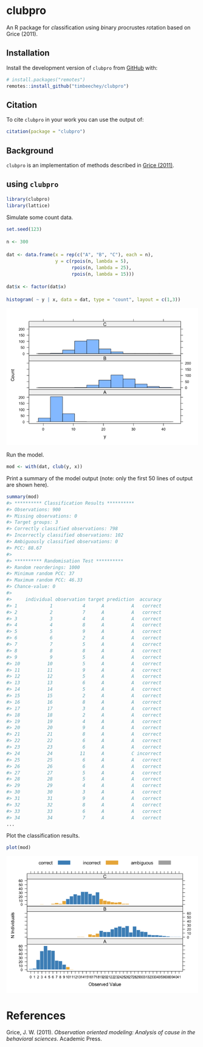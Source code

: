 
<!-- README.md is generated from README.Rmd. Please edit that file -->

# clubpro

An R package for *cl*assification *u*sing *b*inary *p*rocrustes
*ro*tation based on Grice (2011).

## Installation

Install the development version of `clubpro` from
[GitHub](https://github.com/timbeechey/clubpro) with:

``` r
# install.packages("remotes")
remotes::install_github("timbeechey/clubpro")
```

## Citation

To cite `clubpro` in your work you can use the output of:

``` r
citation(package = "clubpro")
```

## Background

`clubpro` is an implementation of methods described in [Grice
(2011)](https://psycnet.apa.org/record/2011-14580-000).

## using `clubpro`

``` r
library(clubpro)
library(lattice)
```

Simulate some count data.

``` r
set.seed(123)

n <- 300

dat <- data.frame(x = rep(c("A", "B", "C"), each = n),
                  y = c(rpois(n, lambda = 5),
                        rpois(n, lambda = 25),
                        rpois(n, lambda = 15)))

dat$x <- factor(dat$x)

histogram( ~ y | x, data = dat, type = "count", layout = c(1,3))
```

![](man/figures/README-simulate_data-1.png)<!-- -->

Run the model.

``` r
mod <- with(dat, club(y, x))
```

Print a summary of the model output (note: only the first 50 lines of
output are shown here).

``` r
summary(mod)
#> ********** Classification Results **********
#> Observations: 900 
#> Missing observations: 0 
#> Target groups: 3 
#> Correctly classified observations: 798 
#> Incorrectly classified observations: 102 
#> Ambiguously classified observations: 0 
#> PCC: 88.67 
#> 
#> ********** Randomisation Test **********
#> Random reorderings: 1000 
#> Minimum random PCC: 37 
#> Maximum random PCC: 46.33 
#> Chance-value: 0 
#> 
#>     individual observation target prediction  accuracy
#> 1            1           4      A          A   correct
#> 2            2           7      A          A   correct
#> 3            3           4      A          A   correct
#> 4            4           8      A          A   correct
#> 5            5           9      A          A   correct
#> 6            6           2      A          A   correct
#> 7            7           5      A          A   correct
#> 8            8           8      A          A   correct
#> 9            9           5      A          A   correct
#> 10          10           5      A          A   correct
#> 11          11           9      A          A   correct
#> 12          12           5      A          A   correct
#> 13          13           6      A          A   correct
#> 14          14           5      A          A   correct
#> 15          15           2      A          A   correct
#> 16          16           8      A          A   correct
#> 17          17           3      A          A   correct
#> 18          18           2      A          A   correct
#> 19          19           4      A          A   correct
#> 20          20           9      A          A   correct
#> 21          21           8      A          A   correct
#> 22          22           6      A          A   correct
#> 23          23           6      A          A   correct
#> 24          24          11      A          C incorrect
#> 25          25           6      A          A   correct
#> 26          26           6      A          A   correct
#> 27          27           5      A          A   correct
#> 28          28           5      A          A   correct
#> 29          29           4      A          A   correct
#> 30          30           3      A          A   correct
#> 31          31           9      A          A   correct
#> 32          32           8      A          A   correct
#> 33          33           6      A          A   correct
#> 34          34           7      A          A   correct
...
```

Plot the classification results.

``` r
plot(mod)
```

![](man/figures/README-plot-1.png)<!-- -->

# References

Grice, J. W. (2011). *Observation oriented modeling: Analysis of cause
in the behavioral sciences*. Academic Press.
